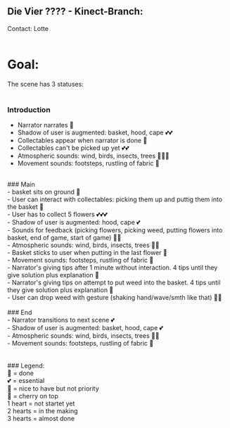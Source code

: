 ## Die Vier ???? - Kinect-Branch: 
Contact: Lotte<br>
<br>
# Goal: <br>
The scene has 3 statuses: <br>
<br>
### Introduction<br>
- Narrator narrates 💝<br>
- Shadow of user is augmented: basket, hood, cape 💕💕<br>
- Collectables appear when narrator is done 💝<br>
- Collectables can't be picked up yet 💕💕
- Atmospheric sounds: wind, birds, insects, trees 🧡🧡🧡<br>
- Movement sounds: footsteps, rustling of fabric 🤍<br>
<br>
### Main<br>
- basket sits on ground 💝<br>
- User can interact with collectables: picking them up and puttig them into the basket 💝<br>
- User has to collect 5 flowers 💕💕💕<br>
- Shadow of user is augmented: hood, cape 💕<br>
- Sounds for feedback (picking flowers, picking weed, putting flowers into basket, end of game, start of game) 🧡🧡<br>
- Atmospheric sounds: wind, birds, insects, trees 🧡🧡<br>
- Basket sticks to user when putting in the last flower 🧡<br>
- Movement sounds: footsteps, rustling of fabric 🤍<br>
- Narrator's giving tips after 1 minute without interaction. 4 tips until they give solution plus explanation 🤍<br>
- Narrator's giving tips on attempt to put weed into the basket. 4 tips until they give solution plus explanation 🤍<br>
- User can drop weed with gesture (shaking hand/wave/smth like that) 🤍🤍<br>
<br>
### End<br>
- Narrator transitions to next scene 💕<br>
- Shadow of user is augmented: basket, hood, cape 💕<br>
- Atmospheric sounds: wind, birds, insects, trees 🧡🧡<br>
- Movement sounds: footsteps, rustling of fabric 🤍<br>
<br>
<br>
### Legend:<br>
💝 = done<br>
💕 = essential<br>
🧡 = nice to have but not priority<br>
🤍 = cherry on top<br>
1 heart = not startet yet<br>
2 hearts = in the making<br>
3 hearts = almost done<br>
